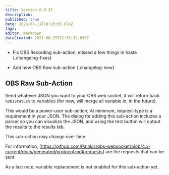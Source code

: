 ```yaml
---
title: Version 0.0.37
description: 
published: true
date: 2023-06-11T18:20:05.678Z
tags: 
editor: markdown
dateCreated: 2021-08-25T21:35:32.039Z
---
```


* Fix OBS Recording sub-action, missed a few things in haste
{.changelog-fixes}

<span></span>

* Add new OBS Raw sub-action
{.changelog-new}

## OBS Raw Sub-Action
Send whatever JSON you want to your OBS web socket, it will return back `%obsStatus%` to variables (for now, will merge all variable in, in the future).

This would be a power-user sub-action; At minimum, request-type is a requirement in your JSON. The dialog for adding this sub-action includes a parser so you can visualize the JSON, and using the test button will output the results to the results tab.

This sub-action may change over time.

For information, [https://github.com/Palakis/obs-websocket/blob/4.x-current/docs/generated/protocol.md#requests] are the requests that can be sent.

As a last note, variable replacement is not enabled for this sub-action yet.